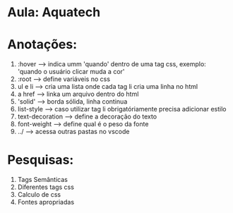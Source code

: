 # Aula: Aquatech
# Anotações: 
1. :hover --> indica umm 'quando' dentro de uma tag css, exemplo: 'quando o usuário clicar muda a cor' 
2. :root --> define variáveis no css 
3. ul e li --> cria uma lista onde cada tag li cria uma linha no html 
4. a href --> linka um arquivo dentro do html 
5. 'solid' --> borda sólida, linha continua 
6. list-style --> caso utilizar tag li obrigatóriamente precisa adicionar estilo 
7. text-decoration --> define a decoração do texto 
8. font-weight --> define qual é o peso da fonte 
9. ../ --> acessa outras pastas no vscode 

# Pesquisas:
1. Tags Semânticas
2. Diferentes tags css
3. Calculo de css
4. Fontes apropriadas 

